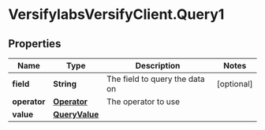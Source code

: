 # VersifylabsVersifyClient.Query1

## Properties

Name | Type | Description | Notes
------------ | ------------- | ------------- | -------------
**field** | **String** | The field to query the data on | [optional] 
**operator** | [**Operator**](Operator.md) | The operator to use | 
**value** | [**QueryValue**](QueryValue.md) |  | 


